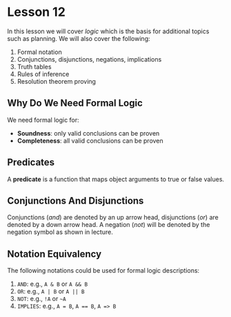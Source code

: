 # Lesson 12

In this lesson we will cover _logic_ which is the basis for additional topics such as planning. We will also cover the following:

1. Formal notation
2. Conjunctions, disjunctions, negations, implications
3. Truth tables
4. Rules of inference
5. Resolution theorem proving

## Why Do We Need Formal Logic

We need formal logic for:

- **Soundness**: only valid conclusions can be proven
- **Completeness**: all valid conclusions can be proven

## Predicates

A **predicate** is a function that maps object arguments to true or false values.

## Conjunctions And Disjunctions

Conjunctions (_and_) are denoted by an up arrow head, disjunctions (_or_) are denoted by a down arrow head. A negation (_not_) will be denoted by the negation symbol as shown in lecture.

## Notation Equivalency

The following notations could be used for formal logic descriptions:

1. `AND`: e.g., `A & B` or `A && B`
2. `OR`: e.g., `A | B` or `A || B`
3. `NOT`: e.g., `!A` or `~A`
4. `IMPLIES`: e.g., `A = B`, `A == B`, `A => B`
